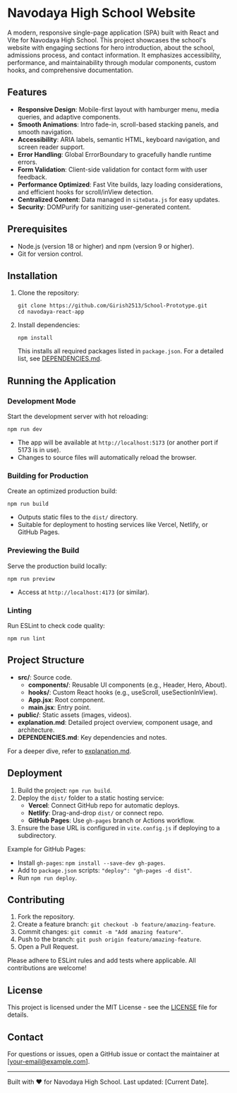 # Navodaya High School Website

A modern, responsive single-page application (SPA) built with React and Vite for Navodaya High School. This project showcases the school's website with engaging sections for hero introduction, about the school, admissions process, and contact information. It emphasizes accessibility, performance, and maintainability through modular components, custom hooks, and comprehensive documentation.

## Features
- **Responsive Design**: Mobile-first layout with hamburger menu, media queries, and adaptive components.
- **Smooth Animations**: Intro fade-in, scroll-based stacking panels, and smooth navigation.
- **Accessibility**: ARIA labels, semantic HTML, keyboard navigation, and screen reader support.
- **Error Handling**: Global ErrorBoundary to gracefully handle runtime errors.
- **Form Validation**: Client-side validation for contact form with user feedback.
- **Performance Optimized**: Fast Vite builds, lazy loading considerations, and efficient hooks for scroll/inView detection.
- **Centralized Content**: Data managed in `siteData.js` for easy updates.
- **Security**: DOMPurify for sanitizing user-generated content.

## Prerequisites
- Node.js (version 18 or higher) and npm (version 9 or higher).
- Git for version control.

## Installation
1. Clone the repository:
   ```
   git clone https://github.com/Girish2513/School-Prototype.git
   cd navodaya-react-app
   ```
2. Install dependencies:
   ```
   npm install
   ```
   This installs all required packages listed in `package.json`. For a detailed list, see [DEPENDENCIES.md](DEPENDENCIES.md).

## Running the Application
### Development Mode
Start the development server with hot reloading:
```
npm run dev
```
- The app will be available at `http://localhost:5173` (or another port if 5173 is in use).
- Changes to source files will automatically reload the browser.

### Building for Production
Create an optimized production build:
```
npm run build
```
- Outputs static files to the `dist/` directory.
- Suitable for deployment to hosting services like Vercel, Netlify, or GitHub Pages.

### Previewing the Build
Serve the production build locally:
```
npm run preview
```
- Access at `http://localhost:4173` (or similar).

### Linting
Run ESLint to check code quality:
```
npm run lint
```

## Project Structure
- **src/**: Source code.
  - **components/**: Reusable UI components (e.g., Header, Hero, About).
  - **hooks/**: Custom React hooks (e.g., useScroll, useSectionInView).
  - **App.jsx**: Root component.
  - **main.jsx**: Entry point.
- **public/**: Static assets (images, videos).
- **explanation.md**: Detailed project overview, component usage, and architecture.
- **DEPENDENCIES.md**: Key dependencies and notes.

For a deeper dive, refer to [explanation.md](explanation.md).

## Deployment
1. Build the project: `npm run build`.
2. Deploy the `dist/` folder to a static hosting service:
   - **Vercel**: Connect GitHub repo for automatic deploys.
   - **Netlify**: Drag-and-drop `dist/` or connect repo.
   - **GitHub Pages**: Use `gh-pages` branch or Actions workflow.
3. Ensure the base URL is configured in `vite.config.js` if deploying to a subdirectory.

Example for GitHub Pages:
- Install `gh-pages`: `npm install --save-dev gh-pages`.
- Add to `package.json` scripts: `"deploy": "gh-pages -d dist"`.
- Run `npm run deploy`.

## Contributing
1. Fork the repository.
2. Create a feature branch: `git checkout -b feature/amazing-feature`.
3. Commit changes: `git commit -m "Add amazing feature"`.
4. Push to the branch: `git push origin feature/amazing-feature`.
5. Open a Pull Request.

Please adhere to ESLint rules and add tests where applicable. All contributions are welcome!

## License
This project is licensed under the MIT License - see the [LICENSE](LICENSE) file for details.

## Contact
For questions or issues, open a GitHub issue or contact the maintainer at [your-email@example.com].

---

Built with ❤️ for Navodaya High School. Last updated: [Current Date].
